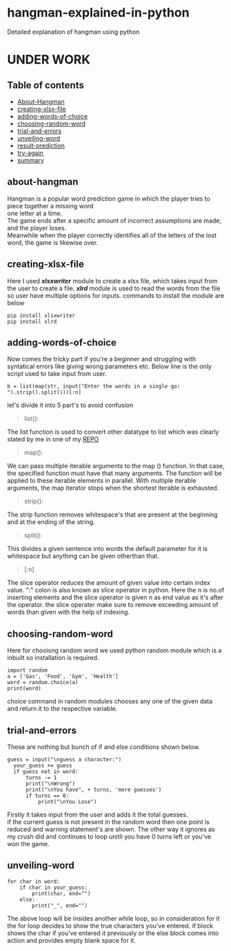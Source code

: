 
# hangman-explained-in-python
Detailed explanation of hangman using python 

<h1>UNDER WORK</h1>

## Table of contents
* [About-Hangman](#about-hangman) <!-- done -->
* [creating-xlsx-file](#creating-xlsx-file) <!-- done -->
* [adding-words-of-choice](#adding-words-of-choice) <!-- done -->
* [choosing-random-word](#choosing-random-word)   <!-- done -->
* [trial-and-errors](#trial-and-errors)
* [unveiling-word](#unveiling-word)  <!-- done -->
* [result-prediction](#result-prediction)
* [try-again](#try-again)
* [summary](#summary)

## about-hangman
Hangman is a popular word prediction game in which the player tries to piece together a missing word <br>one letter at a time.<br>The game ends after a specific amount of incorrect assumptions are made, and the player loses.<BR>Meanwhile when the player correctly identifies all of the letters of the lost word, the game is likewise over. 

## creating-xlsx-file
  Here I used ___xlsxwriter___ module to create a xlsx file, which takes input from the user to create a file.
  ___xlrd___ module is used to read the words from the file so user have multiple options for inputs.
  commands to install the module are below
  
    pip install xlsxwriter
    pip install xlrd 
  
## adding-words-of-choice
  Now comes the tricky part if you're a beginner and struggling with syntatical errors like giving wrong parameters etc.
  Below line is the only script used to take input from user.
  
    b = list(map(str, input("Enter the words in a single go: ").strip().split()))[:n]
  
  let's divide it into 5 part's to avoid confusion
  >list():  
  
  The list function is used to convert other datatype to list which was clearly stated by me in one of my [REPO](https://github.com/BhargavKadali39/Python_Data_Structure_Cheat_Sheet)
  >map():
  
  We can pass multiple iterable arguments to the map () function. In that case, the specified function must have that many arguments. The function will be applied to these iterable elements in parallel. With multiple iterable arguments, the map iterator stops when the shortest iterable is exhausted.
  >strip():
  
  The strip function removes whitespace's that are present at the beginning and at the ending of the string.
  >split():
  
  This divides a given sentence into words the default parameter for it is whitespace but anything can be given otherthan that.
  >[:n]
  
  The slice operator reduces the amount of given value into certain index value. ":" colon is also known as slice operator in python.
  Here the n is no.of inserting elements and the slice operator is given n as end value as it's after the operator.
  the slice operater make sure to remove exceeding amount of words than given with the help of indexing.

  ## choosing-random-word
  Here for chooisng random word we used python random module which is a inbuilt so installation is required.
  
    import random  
    a = ['Gas', 'Food', 'Gym', 'Health']  
    word = random.choice(a)  
    print(word)  
  
  choice command in random modules chooses any one of the given data and return it to the respective variable. 
  
  ## trial-and-errors
  These are nothing but bunch of if and else conditions shown below.
  
    guess = input("\nguess a character:")
      your_guess += guess
      if guess not in word:
          turns -= 1
          print("\nWrong")
          print("\nYou have", + turns, 'more guesses')
          if turns == 0:
              print("\nYou Lose")
  
  Firstly it takes input from the user and adds it the total guesses.  
  if the current guess is not present in the random word then one point is reduced and warning statement's are shown.
  The other way it ignores as my crush did and continues to loop unitll you have 0 turns left or you've won the game.

  ## unveiling-word
  
    for char in word:
        if char in your_guess:
            print(char, end="")
        else:
            print("_", end="")
  The above loop will be insides another while loop, so in consideration for it the for loop decides to show the true characters you've entered.
  if block shows the char if you've entered it previously or the else block comes into action and provides empty blank space for it.
